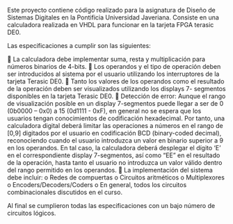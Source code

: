 Este proyecto contiene código realizado para la asignatura de Diseño de Sistemas Digitales en la Pontificia Universidad Javeriana. 
Consiste en una calculadora realizada en VHDL para funcionar en la tarjeta FPGA terasic DE0.

Las especificaciones a cumplir son las siguientes:

 La calculadora debe implementar suma, resta y multiplicación para números binarios de 4-bits.
 Los operandos y el tipo de operación deben ser introducidos al sistema por el usuario utilizando los interruptores de
la tarjeta Terasic DE0.
 Tanto los valores de los operandos como el resultado de la operación deben ser visualizados utilizando los displays 7-
segmentos disponibles en la tarjeta Terasic DE0.
 Detección de error: Aunque el rango de visualización posible en un display 7-segmentos puede llegar a ser de 0 (0b0000
– 0x0) a 15 (0d1111 - 0xF), en general no se espera que los usuarios tengan conocimientos de codificación
hexadecimal. Por tanto, una calculadora digital deberá limitar las operaciones a números en el rango de [0,9] digitados
por el usuario en codificación BCD (binary-coded decimal), reconociendo cuando el usuario introduzca un valor en
binario superior a 9 en los operandos. En tal caso, la calculadora deberá desplegar el dígito ‘E’ en el correspondiente
display 7-segmentos, así como “EE” en el resultado de la operación, hasta tanto el usuario no introduzca un valor
válido dentro del rango permitido en los operandos.
 La implementación del sistema debe incluir:
o Redes de compuertas
o Circuitos aritméticos
o Multiplexores
o Encoders/Decoders/Coders
o En general, todos los circuitos combinacionales discutidos en el curso. 

Al final se cumplieron todas las especificaciones con un bajo número de circuitos lógicos.
